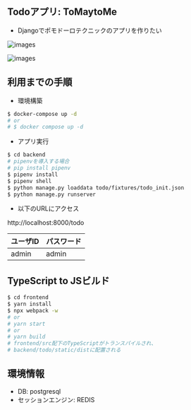 ## Todoアプリ: ToMaytoMe

* Djangoでポモドーロテクニックのアプリを作りたい

![images](http://www.rinsymbol.sakura.ne.jp/github_images/tomaytome/tomaytome_01.png)


![images](http://www.rinsymbol.sakura.ne.jp/github_images/tomaytome/tomaytome_03.png)

## 利用までの手順

* 環境構築

```sh
$ docker-compose up -d
# or
# $ docker compose up -d
```

* アプリ実行

```sh
$ cd backend
# pipenvを導入する場合
# pip install pipenv 
$ pipenv install
$ pipenv shell
$ python manage.py loaddata todo/fixtures/todo_init.json
$ python manage.py runserver
```

* 以下のURLにアクセス

http://localhost:8000/todo


|ユーザID|パスワード|
|----|----|
|admin|admin|


## TypeScript to JSビルド

```sh
$ cd frontend
$ yarn install
$ npx webpack -w
# or
# yarn start
# or
# yarn build
# frontend/src配下のTypeScriptがトランスパイルされ、
# backend/todo/static/distに配置される
```


## 環境情報

* DB: postgresql
* セッションエンジン: REDIS
